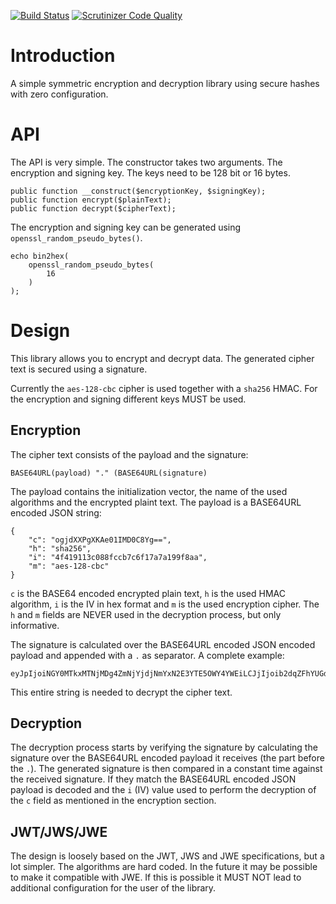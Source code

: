 [![Build Status](https://travis-ci.org/fkooman/php-lib-crypto.svg)](https://travis-ci.org/fkooman/php-lib-crypto)
[![Scrutinizer Code Quality](https://scrutinizer-ci.com/g/fkooman/php-lib-crypto/badges/quality-score.png?b=master)](https://scrutinizer-ci.com/g/fkooman/php-lib-crypto/?branch=master)

# Introduction
A simple symmetric encryption and decryption library using secure hashes with 
zero configuration.

# API
The API is very simple. The constructor takes two arguments. The encryption
and signing key. The keys need to be 128 bit or 16 bytes. 

    public function __construct($encryptionKey, $signingKey);
    public function encrypt($plainText);
    public function decrypt($cipherText);

The encryption and signing key can be generated using 
`openssl_random_pseudo_bytes()`. 

    echo bin2hex(
        openssl_random_pseudo_bytes(
            16
        )
    );

# Design
This library allows you to encrypt and decrypt data. The generated cipher text
is secured using a signature. 

Currently the `aes-128-cbc` cipher is used together with a `sha256` HMAC. For 
the encryption and signing different keys MUST be used.

## Encryption
The cipher text consists of the payload and the signature:

    BASE64URL(payload) "." (BASE64URL(signature)

The payload contains the initialization vector, the name of the used algorithms 
and the encrypted plaint text. The payload is a BASE64URL encoded JSON string:

    {
        "c": "ogjdXXPgXKAe01IMD0C8Yg==",
        "h": "sha256",
        "i": "4f419113c088fccb7c6f17a7a199f8aa",
        "m": "aes-128-cbc"
    }

`c` is the BASE64 encoded encrypted plain text, `h` is the used HMAC algorithm,
`i` is the IV in hex format and `m` is the used encryption cipher. The `h` and
`m` fields are NEVER used in the decryption process, but only informative.

The signature is calculated over the BASE64URL encoded JSON encoded payload and
appended with a `.` as separator. A complete example:

    eyJpIjoiNGY0MTkxMTNjMDg4ZmNjYjdjNmYxN2E3YTE5OWY4YWEiLCJjIjoib2dqZFhYUGdYS0FlMDFJTUQwQzhZZz09IiwibSI6ImFlcy0xMjgtY2JjIiwiaCI6InNoYTI1NiJ9.poRFNxkom2iqiUcQ7v88AkKmK_HA_CEsRNOlvpoTXA0

This entire string is needed to decrypt the cipher text.

## Decryption
The decryption process starts by verifying the signature by calculating the
signature over the BASE64URL encoded payload it receives (the part before the 
`.`). The generated signature is then compared in a constant time against the 
received signature. If they match the BASE64URL encoded JSON payload is 
decoded and the `i` (IV) value used to perform the decryption of the `c` field 
as mentioned in the encryption section.

## JWT/JWS/JWE
The design is loosely based on the JWT, JWS and JWE specifications, but a lot 
simpler. The algorithms are hard coded. In the future it may be possible to 
make it compatible with JWE. If this is possible it MUST NOT lead to 
additional configuration for the user of the library.
